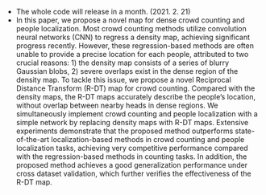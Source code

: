 
* The whole code will release in a month. (2021. 2. 21)
* In this paper, we propose a novel map for dense crowd counting and people localization. Most crowd counting methods utilize convolution neural networks (CNN) to regress a density map, achieving significant progress recently. However, these regression-based methods are often unable to provide a precise location for each people, attributed to two crucial reasons: 1) the density map consists of a series of blurry Gaussian blobs, 2) severe overlaps exist in the dense region of the density map. To tackle this issue, we propose a novel Reciprocal Distance Transform (R-DT) map for crowd counting. Compared with the density maps, the R-DT maps accurately describe the people’s location, without overlap between nearby heads in dense regions. We simultaneously implement crowd counting and people localization with a simple network by replacing density maps with R-DT maps. Extensive experiments demonstrate that the proposed method outperforms state-of-the-art localization-based methods in crowd counting and people localization tasks, achieving very competitive performance compared with the regression-based methods in counting tasks. In addition, the proposed method achieves a good generalization performance under cross dataset validation, which further verifies the effectiveness of the R-DT map.